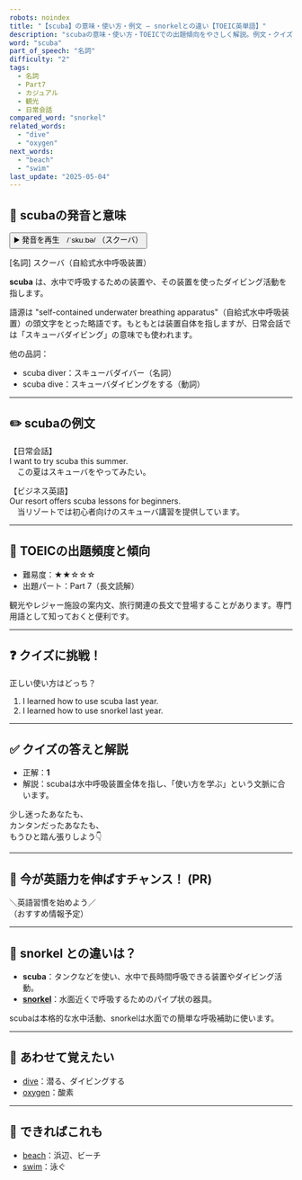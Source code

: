 ```yaml
---
robots: noindex
title: "【scuba】の意味・使い方・例文 ― snorkelとの違い【TOEIC英単語】"
description: "scubaの意味・使い方・TOEICでの出題傾向をやさしく解説。例文・クイズ付きでsnorkelとの違いもわかりやすく学べます。"
word: "scuba"
part_of_speech: "名詞"
difficulty: "2"
tags:
  - 名詞
  - Part7
  - カジュアル
  - 観光
  - 日常会話
compared_word: "snorkel"
related_words:
  - "dive"
  - "oxygen"
next_words:
  - "beach"
  - "swim"
last_update: "2025-05-04"
---
```


## 🔰 scubaの発音と意味

<button class="play-audio" onclick="playTTS('scuba')">
  <span class="play-audio-main">
    ▶️ 発音を再生　/ˈskuːbə/
  </span>
  <span class="play-audio-sub">
    （スクーバ）
  </span>
</button>

[名詞] スクーバ（自給式水中呼吸装置）

**scuba** は、水中で呼吸するための装置や、その装置を使ったダイビング活動を指します。

語源は "self-contained underwater breathing apparatus"（自給式水中呼吸装置）の頭文字をとった略語です。もともとは装置自体を指しますが、日常会話では「スキューバダイビング」の意味でも使われます。

他の品詞：  
- scuba diver：スキューバダイバー（名詞）
- scuba dive：スキューバダイビングをする（動詞）

---

## ✏️ scubaの例文

【日常会話】  
I want to try scuba this summer.  
　この夏はスキューバをやってみたい。

【ビジネス英語】  
Our resort offers scuba lessons for beginners.  
　当リゾートでは初心者向けのスキューバ講習を提供しています。

---

## 🎯 TOEICの出題頻度と傾向

- 難易度：★★☆☆☆
- 出題パート：Part 7（長文読解）

観光やレジャー施設の案内文、旅行関連の長文で登場することがあります。専門用語として知っておくと便利です。

---

## ❓ クイズに挑戦！

正しい使い方はどっち？

1. I learned how to use scuba last year.  
2. I learned how to use snorkel last year.

---

## ✅ クイズの答えと解説

- 正解：**1**
- 解説：scubaは水中呼吸装置全体を指し、「使い方を学ぶ」という文脈に合います。

少し迷ったあなたも、  
カンタンだったあなたも、  
もうひと踏ん張りしよう👇️

---

## 🚀 今が英語力を伸ばすチャンス！ (PR)

<div class="info-center">
＼英語習慣を始めよう／<br>  
（おすすめ情報予定）
</div>

---

## 🤔  snorkel との違いは？

- **scuba**：タンクなどを使い、水中で長時間呼吸できる装置やダイビング活動。
- **[snorkel](/word/snorkel/)**：水面近くで呼吸するためのパイプ状の器具。

scubaは本格的な水中活動、snorkelは水面での簡単な呼吸補助に使います。

---

## 🧩 あわせて覚えたい

- [dive](/word/dive/)：潜る、ダイビングする
- [oxygen](/word/oxygen/)：酸素

---

## 📖 できればこれも

- [beach](/word/beach/)：浜辺、ビーチ
- [swim](/word/swim/)：泳ぐ

<!-- cvid: aid04_bid13 -->
